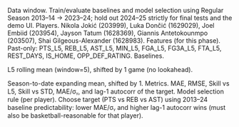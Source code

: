 Data window. Train/evaluate baselines and model selection using Regular Season 2013–14 → 2023–24; hold out 2024–25 strictly for final tests and the demo UI.
Players. Nikola Jokić (203999), Luka Dončić (1629029), Joel Embiid (203954), Jayson Tatum (1628369), Giannis Antetokounmpo (203507), Shai Gilgeous-Alexander (1628983).
Features (for this phase). Past-only: PTS_L5, REB_L5, AST_L5, MIN_L5, FGA_L5, FG3A_L5, FTA_L5, REST_DAYS, IS_HOME, OPP_DEF_RATING.
Baselines.

L5 rolling mean (window=5), shifted by 1 game (no lookahead).

Season-to-date expanding mean, shifted by 1.
Metrics. MAE, RMSE, Skill vs L5, Skill vs STD, MAE/σᵧ, and lag-1 autocorr of the target.
Model selection rule (per player). Choose target (PTS vs REB vs AST) using 2013–24 baseline predictability: lower MAE/σᵧ and higher lag-1 autocorr wins (must also be basketball-reasonable for that player).